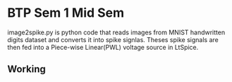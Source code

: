 # BTP Sem 1 Mid Sem 

image2spike.py is python code that reads images from MNIST handwritten digits dataset and converts it into spike signlas. Theses spike signals are then fed into a Piece-wise Linear(PWL) voltage source in LtSpice.

## Working
